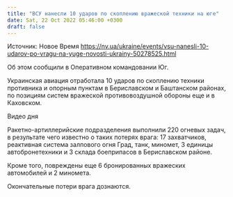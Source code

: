 ```yaml
---
title: "ВСУ нанесли 10 ударов по скоплению вражеской техники на юге"
date: Sat, 22 Oct 2022 05:46:00 +0300
draft: false
---
```

Источник: Новое Время https://nv.ua/ukraine/events/vsu-nanesli-10-udarov-po-vragu-na-yuge-novosti-ukrainy-50278525.html


Об этом сообщили в Оперативном командовании Юг.

Украинская авиация отработала 10 ударов по скоплению техники противника и опорным пунктам в Бериславском и Баштанском районах, по позициям систем вражеской противовоздушной обороны еще и в Каховском.

 Видео дня   

Ракетно-артиллерийские подразделения выполнили 220 огневых задач, в результате чего известно о таких потерях врага: 17 захватчиков, реактивная система залпового огня Град, танк, миномет, 3 единицы автобронетехники и 3 склада боеприпасов в Бериславском районе.

Кроме того, повреждены еще 6 бронированных вражеских автомобилей и 2 миномета.

Окончательные потери врага дознаются.

